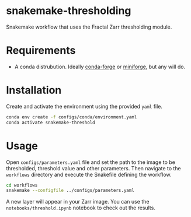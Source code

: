 # snakemake-thresholding
Snakemake workflow that uses the Fractal Zarr thresholding module.

# Requirements

* A conda distrubution. Ideally [conda-forge](https://conda-forge.org/) or [miniforge](https://github.com/conda-forge/miniforge), but any will do.

# Installation

Create and activate the environment using the provided `yaml` file.
```bash
conda env create -f configs/conda/environment.yaml
conda activate snakemake-threshold
```

# Usage

Open `configs/parameters.yaml` file and set the path to the image to be thresholded, threshold value and other parameters. Then navigate to the `workflows` directory and execute the Snakefile defining the workflow.
```bash
cd workflows
snakemake --configfile ../configs/parameters.yaml
```

A new layer will appear in your Zarr image. You can use the `notebooks/threshold.ipynb` notebook to check out the results. 
